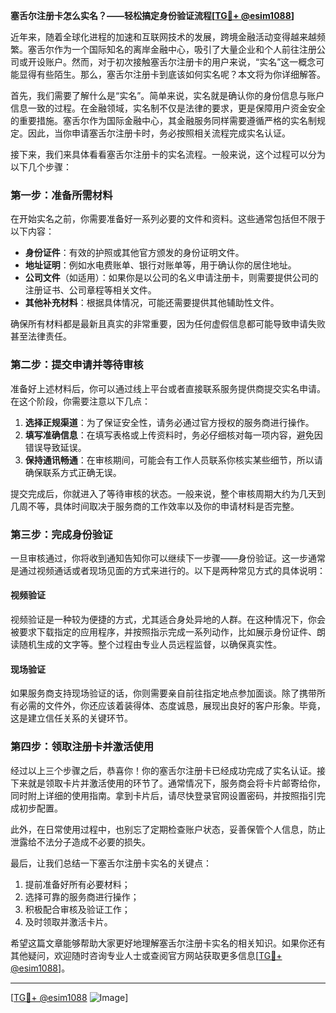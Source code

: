 **塞舌尔注册卡怎么实名？——轻松搞定身份验证流程[[TG💪+ @esim1088](https://t.me/s/esim1088)]**

近年来，随着全球化进程的加速和互联网技术的发展，跨境金融活动变得越来越频繁。塞舌尔作为一个国际知名的离岸金融中心，吸引了大量企业和个人前往注册公司或开设账户。然而，对于初次接触塞舌尔注册卡的用户来说，“实名”这一概念可能显得有些陌生。那么，塞舌尔注册卡到底该如何实名呢？本文将为你详细解答。

首先，我们需要了解什么是“实名”。简单来说，实名就是确认你的身份信息与账户信息一致的过程。在金融领域，实名制不仅是法律的要求，更是保障用户资金安全的重要措施。塞舌尔作为国际金融中心，其金融服务同样需要遵循严格的实名制规定。因此，当你申请塞舌尔注册卡时，务必按照相关流程完成实名认证。

接下来，我们来具体看看塞舌尔注册卡的实名流程。一般来说，这个过程可以分为以下几个步骤：

### 第一步：准备所需材料

在开始实名之前，你需要准备好一系列必要的文件和资料。这些通常包括但不限于以下内容：

- **身份证件**：有效的护照或其他官方颁发的身份证明文件。
- **地址证明**：例如水电费账单、银行对账单等，用于确认你的居住地址。
- **公司文件**（如适用）：如果你是以公司的名义申请注册卡，则需要提供公司的注册证书、公司章程等相关文件。
- **其他补充材料**：根据具体情况，可能还需要提供其他辅助性文件。

确保所有材料都是最新且真实的非常重要，因为任何虚假信息都可能导致申请失败甚至法律责任。

### 第二步：提交申请并等待审核

准备好上述材料后，你可以通过线上平台或者直接联系服务提供商提交实名申请。在这个阶段，你需要注意以下几点：

1. **选择正规渠道**：为了保证安全性，请务必通过官方授权的服务商进行操作。
2. **填写准确信息**：在填写表格或上传资料时，务必仔细核对每一项内容，避免因错误导致延误。
3. **保持通讯畅通**：在审核期间，可能会有工作人员联系你核实某些细节，所以请确保联系方式正确无误。

提交完成后，你就进入了等待审核的状态。一般来说，整个审核周期大约为几天到几周不等，具体时间取决于服务商的工作效率以及你的申请材料是否完整。

### 第三步：完成身份验证

一旦审核通过，你将收到通知告知你可以继续下一步骤——身份验证。这一步通常是通过视频通话或者现场见面的方式来进行的。以下是两种常见方式的具体说明：

#### 视频验证
视频验证是一种较为便捷的方式，尤其适合身处异地的人群。在这种情况下，你会被要求下载指定的应用程序，并按照指示完成一系列动作，比如展示身份证件、朗读随机生成的文字等。整个过程由专业人员远程监督，以确保真实性。

#### 现场验证
如果服务商支持现场验证的话，你则需要亲自前往指定地点参加面谈。除了携带所有必需的文件外，你还应该着装得体、态度诚恳，展现出良好的客户形象。毕竟，这是建立信任关系的关键环节。

### 第四步：领取注册卡并激活使用

经过以上三个步骤之后，恭喜你！你的塞舌尔注册卡已经成功完成了实名认证。接下来就是领取卡片并激活使用的环节了。通常情况下，服务商会将卡片邮寄给你，同时附上详细的使用指南。拿到卡片后，请尽快登录官网设置密码，并按照指引完成初步配置。

此外，在日常使用过程中，也别忘了定期检查账户状态，妥善保管个人信息，防止泄露给不法分子造成不必要的损失。

最后，让我们总结一下塞舌尔注册卡实名的关键点：
1. 提前准备好所有必要材料；
2. 选择可靠的服务商进行操作；
3. 积极配合审核及验证工作；
4. 及时领取并激活卡片。

希望这篇文章能够帮助大家更好地理解塞舌尔注册卡实名的相关知识。如果你还有其他疑问，欢迎随时咨询专业人士或查阅官方网站获取更多信息[[TG💪+ @esim1088](https://t.me/s/esim1088)]。

---

[[TG💪+ @esim1088](https://t.me/s/esim1088) ![Image](https://i.postimg.cc/4NQfJmqS/Snipaste-2025-05-13-00-14-12.png)]